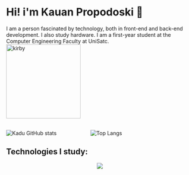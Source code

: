# Hi! i'm Kauan Propodoski 👋

<div style="display:inline-block">                
I am a person fascinated by technology, both in front-end and back-end development. I also study hardware. I am a first-year student at the Computer Engineering Faculty at UniSatc. <br/>
<img align="rigth" alt="kirby" src="https://cdn.wikirby.com/thumb/1/10/KRtDLD_Sleep.png/1200px-KRtDLD_Sleep.png" width="200px" heitgh="200px" /><br/>
<div/><br/>

![Kadu GitHub stats](https://github-readme-stats.vercel.app/api?username=KaduTroloski&show_icons=true&theme=synthwave) &ensp; &ensp; &ensp; &ensp; &ensp; &ensp; &ensp; &ensp; ![Top Langs](https://github-readme-stats.vercel.app/api/top-langs/?username=KaduTroloski)

## Technologies I study:
<p align="center">
  <a href="https://skillicons.dev">
    <img src="https://skillicons.dev/icons?i=git,html,css,ts,postgres,react,nodejs,unity,docker,tailwind,firebase,nextjs,threejs,sass,dynamodb&perline=5" />
  </a>
</p>

